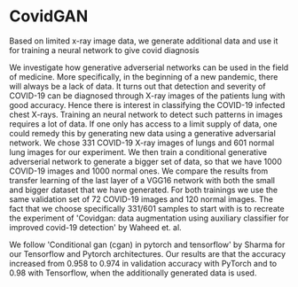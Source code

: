 # CovidGAN
Based on limited x-ray image data, we generate additional data and use it for training a neural network to give covid diagnosis


We investigate how generative adverserial networks can be used in the field of medicine. More specifically, in the beginning of a new pandemic, there will always be a lack of data. It turns out that detection and severity of COVID-19 can be diagnosed through X-ray images of the patients lung with good accuracy. Hence there is interest in classifying the COVID-19 infected chest X-rays. Training an neural network to detect such patterns in images requires a lot of data. If one only has access to a limit supply of data, one could remedy this by generating new data using a generative adversarial network. We chose 331 COVID-19 X-ray images of lungs and 601 normal lung images for our experiment. We then train a conditional generative adverserial network to generate a bigger set of data, so that we have 1000 COVID-19 images and 1000 normal ones. We compare the results from transfer learning of the last layer of a VGG16 network with both the small and bigger dataset that we have generated. For both trainings we use the same validation set of 72 COVID-19 images and 120 normal images. The fact that we choose specifically 331/601 samples to start with is to recreate the experiment of 'Covidgan: data augmentation using auxiliary classifier for improved covid-19 detection' by Waheed et. al.

We follow 'Conditional gan (cgan) in pytorch and tensorflow' by Sharma for our Tensorflow and Pytorch architectures. Our results are that the accuracy increased from 0.958 to 0.974 in validation accuracy with PyTorch and to 0.98 with Tensorflow, when the additionally generated data is used. 
